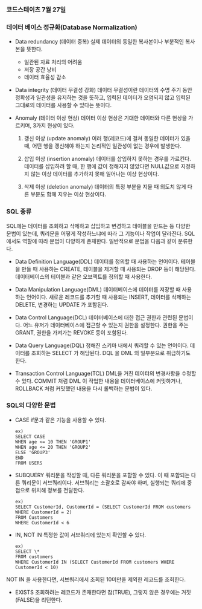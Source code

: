 ### 코드스테이츠 7월 27일

### 데이터 베이스 정규화(Database Normalization)

- Data redundancy (데이터 중복)
  실제 데이터의 동일한 복사본이나 부분적인 복사본을 뜻한다.

  - 일관된 자료 처리의 어려움
  - 저장 공간 낭비
  - 데이터 효율성 감소

- Data integrity (데이터 무결성 강화)
  데이터 무결성이란 데이터의 수명 주기 동안 정확성과 일관성을 유지하는 것을 뜻하고, 입력된 데이터가 오염되지 않고 입력된 그대로의 데이터를 사용할 수 있다는 뜻이다.

- Anomaly (데이터 이상 현상)
  데이터 이상 현상은 기대한 데이터와 다른 현상을 가르키며, 3가지 현상이 있다.

  1. 갱신 이상 (update anomaly)
     여러 행(레코드)에 걸쳐 동일한 데이터가 있을 때, 어떤 행을 갱신해야 하는지 논리적인 일관성이 없는 경우에 발생한다.

  2. 삽입 이상 (insertion anomaly)
     데이터를 삽입하지 못하는 경우를 가르킨다.
     데이터를 삽입하려 할 때, 한 행에 값이 정해지지 않았다면 NULL값으로 지정하지 않는 이상 데이터를 추가하지 못해 일어나는 이상 현상이다.

  3. 삭제 이상 (deletion anomaly)
     데이터의 특정 부분을 지울 때 의도치 않게 다른 부분도 함께 지우는 이상 현상이다.

### SQL 종류

SQL에는 데이터를 조회하고 삭제하고 삽입하고 변경하고 테이블을 만드는 등 다양한 문법이 있는데, 쿼리문을 어떻게 작성하느냐에 따라 그 기능이나 작업이 달라진다.
SQL에서도 역할에 따라 문법이 다양하게 존재한다. 일반적으로 문법을 다음과 같이 분류한다.

- Data Definition Language(DDL)
  데이터를 정의할 때 사용하는 언어이다. 테이블을 만들 때 사용하는 CREATE, 테이블을 제거할 때 사용되는 DROP 등이 해당된다. 데이터베이스의 테이블과 같은 오브젝트를 정의할 때 사용한다.

- Data Manipulation Language(DML)
  데이터베이스에 데이터를 저장할 때 사용하는 언어이다. 새로운 레코드를 추가할 때 사용되는 INSERT, 데이터를 삭제하는 DELETE, 변경하는 UPDATE 가 포함된다.

- Data Control Language(DCL)
  데이터베이스에 대한 접근 권한과 관련된 문법이다. 어느 유저가 데이터베이스에 접근할 수 있는지 권한을 설정한다. 권한을 주는 GRANT, 권한을 가져가는 REVOKE 등이 포함된다.

- Data Query Language(DQL)
  정해진 스키마 내에서 쿼리할 수 있는 언어이다. 데이터를 조회하는 SELECT 가 해당된다. DQL 을 DML 의 일부분으로 취급하기도 한다.

- Transaction Control Language(TCL)
  DML을 거친 데이터의 변경사항을 수정할 수 있다. COMMIT 처럼 DML 이 작업한 내용을 데이터베이스에 커밋하거나, ROLLBACK 처럼 커밋했던 내용을 다시 롤백하는 문법이 있다.

### SQL의 다양한 문법

- CASE
  if문과 같은 기능을 사용할 수 있다.

  ```
  ex)
  SELECT CASE
  WHEN age <= 10 THEN 'GROUP1'
  WHEN age <= 20 THEN 'GROUP2'
  ELSE 'GROUP3'
  END
  FROM USERS
  ```

- SUBQUERY
  쿼리문을 작성할 때, 다른 쿼리문을 포함할 수 있다. 이 때 포함되는 다른 쿼리문이 서브쿼리이다.
  서브쿼리는 소괄호로 감싸야 하며, 실행되는 쿼리에 중첩으로 위치해 정보를 전달한다.

  ```
  ex)
  SELECT CustomerId, CustomerId = (SELECT CustomerId FROM customers WHERE CustomerId = 2)
  FROM Customers
  WHERE CustomerId < 6
  ```

- IN, NOT IN
  특정한 값이 서브쿼리에 있는지 확인할 수 있다.

  ```
  ex)
  SELECT \*
  FROM customers
  WHERE CustomerId IN (SELECT CustomerId FROM customers WHERE CustomerId < 10)
  ```

NOT IN 을 사용한다면, 서브쿼리에서 조회된 10미만을 제외한 레코드를 조회한다.

- EXISTS
  조회하려는 레코드가 존재한다면 참(TRUE), 그렇지 않은 경우에는 거짓(FALSE)을 리턴한다.
